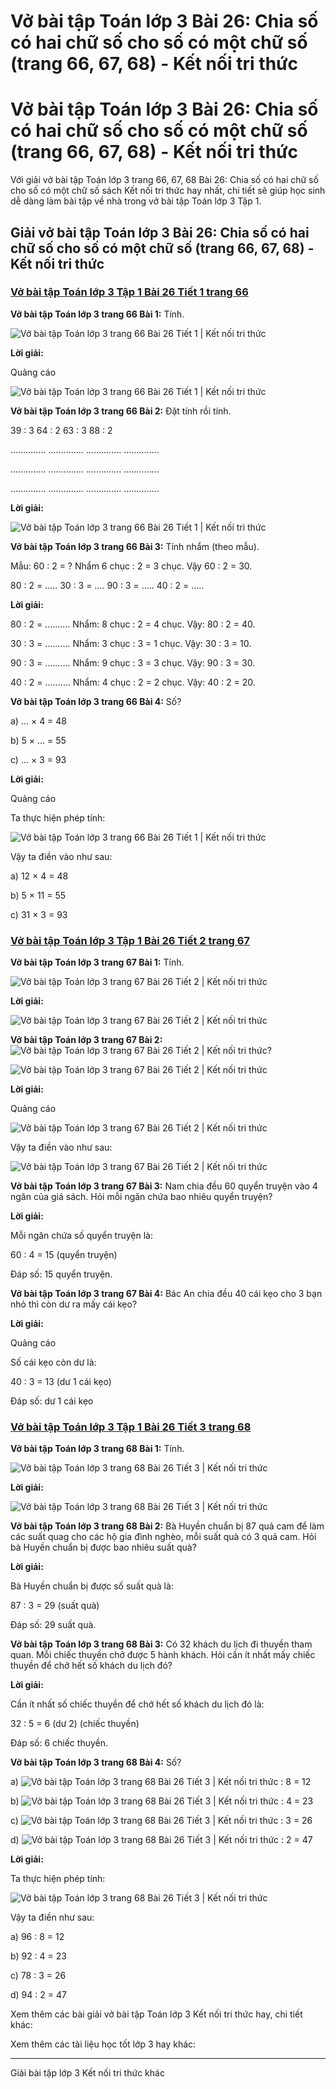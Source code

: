 # Vở bài tập Toán lớp 3 Bài 26: Chia số có hai chữ số cho số có một chữ số (trang 66, 67, 68) - Kết nối tri thức

# Vở bài tập Toán lớp 3 Bài 26: Chia số có hai chữ số cho số có một chữ số (trang 66, 67, 68) - Kết nối tri thức

Với giải vở bài tập Toán lớp 3 trang 66, 67, 68 Bài 26: Chia số có hai chữ số cho số có một chữ số sách Kết nối tri thức hay nhất, chi tiết sẽ giúp học sinh dễ dàng làm bài tập về nhà trong vở bài tập Toán lớp 3 Tập 1.

## Giải vở bài tập Toán lớp 3 Bài 26: Chia số có hai chữ số cho số có một chữ số (trang 66, 67, 68) - Kết nối tri thức

### [**Vở bài tập Toán lớp 3 Tập 1 Bài 26 Tiết 1 trang 66**](https://vietjack.com/vbt-toan-3-kn/bai-26-tiet-1-trang-66-tap-1.jsp)

**Vở bài tập Toán lớp 3 trang 66 Bài 1:** Tính.

![Vở bài tập Toán lớp 3 trang 66 Bài 26 Tiết 1 | Kết nối tri thức](https://vietjack.com/vbt-toan-3-kn/images/bai-26-tiet-1-trang-66-tap-1.PNG)

**Lời giải:**

Quảng cáo

![Vở bài tập Toán lớp 3 trang 66 Bài 26 Tiết 1 | Kết nối tri thức](https://vietjack.com/vbt-toan-3-kn/images/bai-26-tiet-1-trang-66-tap-1-1.PNG)  


**Vở bài tập Toán lớp 3 trang 66 Bài 2:** Đặt tính rồi tính.

39 : 3 64 : 2 63 : 3 88 : 2

.............. .............. .............. .............. 

.............. .............. .............. .............. 

.............. .............. .............. .............. 

**Lời giải:**

![Vở bài tập Toán lớp 3 trang 66 Bài 26 Tiết 1 | Kết nối tri thức](https://vietjack.com/vbt-toan-3-kn/images/bai-26-tiet-1-trang-66-tap-1-2.PNG)

**Vở bài tập Toán lớp 3 trang 66 Bài 3:** Tính nhẩm (theo mẫu).

Mẫu: 60 : 2 = ? Nhẩm 6 chục : 2 = 3 chục. Vậy 60 : 2 = 30.

80 : 2 = ….. 30 : 3 = …. 90 : 3 = ….. 40 : 2 = …..

**Lời giải:**

80 : 2 = .......... Nhẩm: 8 chục : 2 = 4 chục. Vậy: 80 : 2 = 40.

30 : 3 = .......... Nhẩm: 3 chục : 3 = 1 chục. Vậy: 30 : 3 = 10.

90 : 3 = .......... Nhẩm: 9 chục : 3 = 3 chục. Vậy: 90 : 3 = 30.

40 : 2 = .......... Nhẩm: 4 chục : 2 = 2 chục. Vậy: 40 : 2 = 20.

**Vở bài tập Toán lớp 3 trang 66 Bài 4:** Số?

a) ... × 4 = 48 

b) 5 × ... = 55 

c) ... × 3 = 93

**Lời giải:**

Quảng cáo

Ta thực hiện phép tính:

![Vở bài tập Toán lớp 3 trang 66 Bài 26 Tiết 1 | Kết nối tri thức](https://vietjack.com/vbt-toan-3-kn/images/bai-26-tiet-1-trang-66-tap-1-3.PNG)

Vậy ta điền vào như sau:

a) 12 × 4 = 48 

b) 5 × 11 = 55 

c) 31 × 3 = 93

### [**Vở bài tập Toán lớp 3 Tập 1 Bài 26 Tiết 2 trang 67**](https://vietjack.com/vbt-toan-3-kn/bai-26-tiet-2-trang-67-tap-1.jsp)

**Vở bài tập Toán lớp 3 trang 67 Bài 1:** Tính.

![Vở bài tập Toán lớp 3 trang 67 Bài 26 Tiết 2 | Kết nối tri thức](https://vietjack.com/vbt-toan-3-kn/images/bai-26-tiet-2-trang-67-tap-1.PNG)

**Lời giải:**

![Vở bài tập Toán lớp 3 trang 67 Bài 26 Tiết 2 | Kết nối tri thức](https://vietjack.com/vbt-toan-3-kn/images/bai-26-tiet-2-trang-67-tap-1-1.PNG)

**Vở bài tập Toán lớp 3 trang 67 Bài 2:** ![Vở bài tập Toán lớp 3 trang 67 Bài 26 Tiết 2 | Kết nối tri thức](https://vietjack.com/vbt-toan-3-kn/images/bai-26-tiet-2-trang-67-tap-1-2.PNG)?

![Vở bài tập Toán lớp 3 trang 67 Bài 26 Tiết 2 | Kết nối tri thức](https://vietjack.com/vbt-toan-3-kn/images/bai-26-tiet-2-trang-67-tap-1-3.PNG)

**Lời giải:**

Quảng cáo

![Vở bài tập Toán lớp 3 trang 67 Bài 26 Tiết 2 | Kết nối tri thức](https://vietjack.com/vbt-toan-3-kn/images/bai-26-tiet-2-trang-67-tap-1-4.PNG)

Vậy ta điền vào như sau:

![Vở bài tập Toán lớp 3 trang 67 Bài 26 Tiết 2 | Kết nối tri thức](https://vietjack.com/vbt-toan-3-kn/images/bai-26-tiet-2-trang-67-tap-1-5.PNG)

**Vở bài tập Toán lớp 3 trang 67 Bài 3:** Nam chia đều 60 quyển truyện vào 4 ngăn của giá sách. Hỏi mỗi ngăn chứa bao nhiêu quyển truyện?

**Lời giải:**

Mỗi ngăn chứa số quyển truyện là: 

60 : 4 = 15 (quyển truyện) 

Đáp số: 15 quyển truyện. 

**Vở bài tập Toán lớp 3 trang 67 Bài 4:** Bác An chia đều 40 cái kẹo cho 3 bạn nhỏ thì còn dư ra mấy cái kẹo?

**Lời giải:**

Quảng cáo

Số cái kẹo còn dư là: 

40 : 3 = 13 (dư 1 cái kẹo) 

Đáp số: dư 1 cái kẹo

### [**Vở bài tập Toán lớp 3 Tập 1 Bài 26 Tiết 3 trang 68**](https://vietjack.com/vbt-toan-3-kn/bai-26-tiet-3-trang-68-tap-1.jsp)

**Vở bài tập Toán lớp 3 trang 68 Bài 1:** Tính.

![Vở bài tập Toán lớp 3 trang 68 Bài 26 Tiết 3 | Kết nối tri thức](https://vietjack.com/vbt-toan-3-kn/images/bai-26-tiet-3-trang-68-tap-1-1.PNG)

**Lời giải:**

![Vở bài tập Toán lớp 3 trang 68 Bài 26 Tiết 3 | Kết nối tri thức](https://vietjack.com/vbt-toan-3-kn/images/bai-26-tiet-3-trang-68-tap-1-2.PNG)

**Vở bài tập Toán lớp 3 trang 68 Bài 2:** Bà Huyền chuẩn bị 87 quả cam để làm các suất quag cho các hộ gia đình nghèo, mỗi suất quà có 3 quả cam. Hỏi bà Huyền chuẩn bị được bao nhiêu suất quà?

**Lời giải:**

Bà Huyền chuẩn bị được số suất quà là:

87 : 3 = 29 (suất quà) 

Đáp số: 29 suất quà.

**Vở bài tập Toán lớp 3 trang 68 Bài 3:** Có 32 khách du lịch đi thuyền tham quan. Mỗi chiếc thuyền chở được 5 hành khách. Hỏi cần ít nhất mấy chiếc thuyền để chở hết số khách du lịch đó?

**Lời giải:**

Cần ít nhất số chiếc thuyền để chở hết số khách du lịch đó là: 

32 : 5 = 6 (dư 2) (chiếc thuyền) 

Đáp số: 6 chiếc thuyền. 

**Vở bài tập Toán lớp 3 trang 68 Bài 4:** Số?

a) ![Vở bài tập Toán lớp 3 trang 68 Bài 26 Tiết 3 | Kết nối tri thức](https://vietjack.com/vbt-toan-3-kn/images/bai-26-tiet-3-trang-68-tap-1.PNG) : 8 = 12 

b) ![Vở bài tập Toán lớp 3 trang 68 Bài 26 Tiết 3 | Kết nối tri thức](https://vietjack.com/vbt-toan-3-kn/images/bai-26-tiet-3-trang-68-tap-1.PNG) : 4 = 23

c) ![Vở bài tập Toán lớp 3 trang 68 Bài 26 Tiết 3 | Kết nối tri thức](https://vietjack.com/vbt-toan-3-kn/images/bai-26-tiet-3-trang-68-tap-1.PNG) : 3 = 26 

d) ![Vở bài tập Toán lớp 3 trang 68 Bài 26 Tiết 3 | Kết nối tri thức](https://vietjack.com/vbt-toan-3-kn/images/bai-26-tiet-3-trang-68-tap-1.PNG) : 2 = 47

**Lời giải:**

Ta thực hiện phép tính:

![Vở bài tập Toán lớp 3 trang 68 Bài 26 Tiết 3 | Kết nối tri thức](https://vietjack.com/vbt-toan-3-kn/images/bai-26-tiet-3-trang-68-tap-1-3.PNG)  


Vậy ta điền như sau:

a) 96 : 8 = 12

b) 92 : 4 = 23

c) 78 : 3 = 26

d) 94 : 2 = 47

Xem thêm các bài giải vở bài tập Toán lớp 3 Kết nối tri thức hay, chi tiết khác:

Xem thêm các tài liệu học tốt lớp 3 hay khác:

* * *

Giải bài tập lớp 3 Kết nối tri thức khác
